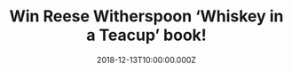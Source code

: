 ---
campaign-uuid: "c-cef5f441-b109-4a7d-a755-2e326a7d086b"
type: "Preview"
category: "Gifts"
date: "2018-12-13T10:00:00.000Z"
end-date: "2019-01-14T04:59:00.000Z"
disable-form: false
is_promoted: false
has_entry_page: true
title: "Win Reese Witherspoon ‘Whiskey in a Teacup’ book!"
competition-description: "<p>Reese Witherspoon, award-winning\_actress and\_producer,\
  \ has created the kinds of unforgettable characters that connect with critics and\
  \ audiences alike. Now, she invites you into her world, where she infuses the southern\
  \ style, parties, and traditions she loves with contemporary flair and charm.</p>\n\
  <p>Want to know more about Reese’s life? Click below for a chance to win!</p>\n"
hero-header: "Win Reese Witherspoon ‘Whiskey in a Teacup’ book!"
terms-confirmation: "N/A"
banner-img: "https://assets.expresslyapp.com/asset-c9a58d77-237a-47c2-945b-1dbe2ed65c99.jpg"
logo-left-href: "http://club.expressly.io"
logo-left-image: "https://assets.expresslyapp.com/asset-707b2497-28bd-4f31-a8a7-20733f1edb54.jpg"
logo-left-title: "Expressly Club"
bg-image-hero: "https://assets.expresslyapp.com/asset-e0c5ebd3-5089-4245-b78f-7a10fbf721c7.jpg"
bg-image-first: "https://assets.expresslyapp.com/asset-cac9fe3a-be72-45b4-8a93-6b7f63666b91.jpg"
section1-content: "<p>Reese’s southern heritage informs her whole life, and she loves\
  \ sharing the joys of southern living with practically everyone she meets. She takes\
  \ the South wherever she goes with bluegrass, big holiday parties, and plenty of\
  \ Dorothea’s fried chicken. It’s reflected in how she entertains, decorates her\
  \ home, and makes holidays special for her kids.</p>\n<p>Reese loves sharing Dorothea’\
  s most delicious recipes as well as her favorite southern traditions, from midnight\
  \ barn parties to backyard bridal showers, magical Christmas mornings to rollicking\
  \ honky-tonks.</p>\n<p>It’s easy to bring a little bit of Reese’s world into your\
  \ home, no matter where you live. After all, there’s a southern side to every place\
  \ in the world, right? Enter the form below for a chance to win the New York Times\
  \ Bestseller, Reese Witherspoon ‘Whiskey in a Teacup’ book and it could be yours!</p>\n"
entry-title: "Win Reese Witherspoon ‘Whiskey in a Teacup’ book!"
entry-content: "<p>Enter the draw to win Reese Witherspoon‘Whiskey in a Teacup’ book\
  \ by completing the form below before 23:59 EST on 13th of January 2019.</p>\n"
has-winner: false
prize-description: "Reese Witherspoon ‘Whiskey in a Teacup’ book."
special-conditions: "This competition is also available on: https://aaa.nme.com/competitions/reese-witherspoon-book-giveaway\r\
  \n\r\nMultiple entries are allowed up to one every day."
country-restrictions:
- "US"
---